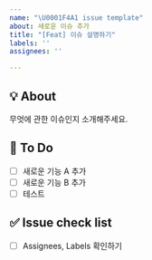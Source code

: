 ```yaml
---
name: "\U0001F4A1 issue template"
about: 새로운 이슈 추가
title: "[Feat] 이슈 설명하기"
labels: ''
assignees: ''

---
```


## 💡 About

무엇에 관한 이슈인지 소개해주세요.

## 📝 To Do

- [ ] 새로운 기능 A 추가
- [ ] 새로운 기능 B 추가
- [ ] 테스트

## ✅ Issue check list

- [ ] Assignees, Labels 확인하기
